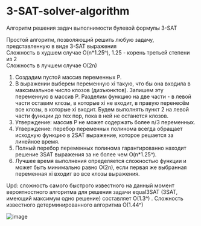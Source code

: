 # 3-SAT-solver-algorithm
Алгоритм  решения задач выполнимости булевой формулы 3-SAT

Простой алгоритм, позволяющий решить любую задачу, представленную в виде 3-SAT выражения<br/>
Сложность в худшем случае O(n*1.25ⁿ), 1.25 - корень третьей степени из 2<br/>
Сложность в лучшем случае O(2n)

1. Создадим пустой массив переменных P. 
2. В выражении выберем переменную xi такую, что бы она входила в максимальное число клозов (дизъюнктов). Запишем эту переменную в массив P. Разделим функцию на две части - в левой части оставим клозы, в которые xi не входит, в правую перенесём все клозы, в которые xi входит. Будем выполнять пункт 2 на левой части функции до тех пор, пока в ней не останется клозов. 
3. Утверждение: массив P не может содержать более n/3 переменных.
4. Утверждение: перебор переменных полинома всегда обращает исходную функцию в 2SAT выражение, которое решается за линейное время.
5. Полный перебор переменных полинома гарантированно находит решение 3SAT выражения за не более чем O(n*1.25ⁿ). 
6. Лучшее время выполнения определяется сложностью функции и может быть минимально равно O(2n), если первая же выбранная переменная xi входит во все клозы выражения.


Upd: сложность самого быстрого известного на данный момент вероятностного алгоритма для решения задачи equal3SAT (3SAT, имеющий максимум одно решение) составляет O(1.3ⁿ) .
Сложность известного детерминированного алгоритма O(1.44ⁿ)

![image](https://github.com/user-attachments/assets/59e30b0b-b6b4-43f8-8dff-8506a1138711)
